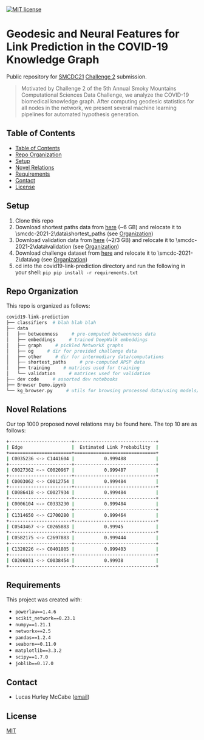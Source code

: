 [![MIT license](https://img.shields.io/badge/License-MIT-blue.svg)](https://lbesson.mit-license.org/)

# Geodesic and Neural Features for Link Prediction in the COVID-19 Knowledge Graph

Public repository for [SMCDC21](https://smc-datachallenge.ornl.gov/) [Challenge 2](https://smc-datachallenge.ornl.gov/2021-challenge-2/) submission.

> Motivated by Challenge 2 of the 5th Annual Smoky Mountains Computational Sciences Data Challenge, we analyze the COVID-19 biomedical knowledge graph. After computing geodesic statistics for all nodes in the network, we present several machine learning pipelines for automated hypothesis generation.

## Table of Contents
* [Table of Contents](#table-of-contents)
* [Repo Organization](#repo-organization)
* [Setup](#setup)
* [Novel Relations](#novel-relations)
* [Requirements](#requirements)
* [Contact](#contact)
* [License](#license)

## Setup

1. Clone this repo
2. Download shortest paths data from [here](https://drive.google.com/drive/folders/1vSXfiw09K3RN7gzhBTSOtHZ8_5K61cXE) (~6 GB) and relocate it to \smcdc-2021-2\data\shortest_paths (see [Organization](#organization))
3. Download validation data from [here](https://drive.google.com/drive/folders/1pC6Z55535CwffG_KXyywhguWwRzmc07-?usp=sharing) (~2/3 GB) and relocate it to \smcdc-2021-2\data\validation (see [Organization](#organization))
4. Download challenge dataset from [here](https://doi.ccs.ornl.gov/ui/doi/346) and relocate it to \smcdc-2021-2\data\og (see [Organization](#organization))
5. cd into the covid19-link-prediction directory and run the following in your shell: ```pip pip install -r requirements.txt```

## Repo Organization

This repo is organized as follows:

```bash
covid19-link-prediction
├── classifiers  # blah blah blah
├── data
│   ├── betweenness     # pre-computed betweenness data
│   ├── embeddings     # trained DeepWalk embeddings
│   ├── graph     # pickled NetworkX graphs
│   ├── og     # dir for provided challenge data
│   ├── other     # dir for intermediary data/computations
│   ├── shortest_paths     # pre-computed APSP data
│   ├── training     # matrices used for training
│   └── validation     # matrices used for validation
├── dev code     # assorted dev notebooks
├── Browser Demo.ipynb
└── kg_browser.py     # utils for browsing processed data/using models/etc.
```

## Novel Relations

Our top 1000 proposed novel relations may be found here. The top 10 are as follows:

```bash
+-----------------------+------------------------------+
| Edge                  |  Estimated Link Probability  |
+=======================+==============================+
| C0035236 <-> C1441604 |           0.999488           |
+-----------------------+------------------------------+
| C0027362 <-> C0020967 |           0.999487           |
+-----------------------+------------------------------+
| C0003062 <-> C0012754 |           0.999484           |
+-----------------------+------------------------------+
| C0086418 <-> C0027934 |           0.999484           |
+-----------------------+------------------------------+
| C0006104 <-> C0333230 |           0.999484           |
+-----------------------+------------------------------+
| C1314650 <-> C2700280 |           0.999464           |
+-----------------------+------------------------------+
| C0543467 <-> C0265883 |           0.99945            |
+-----------------------+------------------------------+
| C0582175 <-> C2697883 |           0.999444           |
+-----------------------+------------------------------+
| C1320226 <-> C0401805 |           0.999403           |
+-----------------------+------------------------------+
| C0206031 <-> C0038454 |           0.99938            |
+-----------------------+------------------------------+
```

## Requirements
This project was created with:

- `powerlaw==1.4.6`
- `scikit_network==0.23.1`
- `numpy==1.21.1`
- `networkx==2.5`
- `pandas==1.2.4`
- `seaborn==0.11.0`
- `matplotlib==3.3.2`
- `scipy==1.7.0`
- `joblib==0.17.0`

## Contact
- Lucas Hurley McCabe ([email](mailto:lucasmccabe@gwu.edu))

## License
[MIT](https://choosealicense.com/licenses/mit/)
